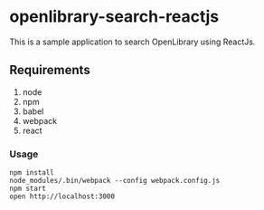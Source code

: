openlibrary-search-reactjs
==========================

This is a sample application to search OpenLibrary using ReactJs.

## Requirements

1. node
2. npm
3. babel
4. webpack
5. react

### Usage

```
npm install
node_modules/.bin/webpack --config webpack.config.js
npm start
open http://localhost:3000
```
